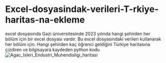 # Excel-dosyasindak-verileri-T-rkiye-haritas-na-ekleme
excel dosyasında Gazi üniversitesinde 2023 yılında hangi şehirden her bölüm için bir excel dosyası vardır. Bu excel dosyasındaki verileri kullanarak her bölüm için. Hangi şehirden kaç öğrenci geldiğini Türkiye haritasına çizdiren ve bilgisayara kaydeden python kodu 
![Agac_Isleri_Endustri_Muhendisligi_haritasi](https://github.com/speedyfuat/Excel-dosyasindak-verileri-T-rkiye-haritas-na-ekleme/assets/74860154/c4b7fd2b-19ad-447a-8338-3dc3284efefa)

